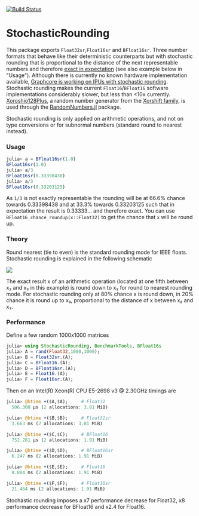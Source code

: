 [![Build Status](https://travis-ci.com/milankl/StochasticRounding.jl.svg?branch=master)](https://travis-ci.com/milankl/StochasticRounding.jl)

# StochasticRounding

This package exports `Float32sr`,`Float16sr` and `BFloat16sr`. Three number formats that behave like their deterministic counterparts but with stochastic rounding that is proportional to the distance of the next representable numbers and therefore [exact in expectation](https://en.wikipedia.org/wiki/Rounding#Stochastic_rounding) (see also example below in "Usage"). Although there is currently no known hardware implementation available, [Graphcore is working on IPUs with stochastic rounding](https://www.graphcore.ai/posts/directions-of-ai-research). Stochastic rounding makes the current `Float16`/`BFloat16` software implementations considerably slower, but less than <10x currently. [Xoroshio128Plus](https://sunoru.github.io/RandomNumbers.jl/stable/man/xorshifts/#Xorshift-Family-1), a random number generator from the [Xorshift family](https://en.wikipedia.org/wiki/Xorshift), is used through the [RandomNumbers.jl](https://github.com/sunoru/RandomNumbers.jl) package.

Stochastic rounding is only applied on arithmetic operations, and not on type conversions or for subnormal numbers (standard round to nearest instead).

### Usage

```julia
julia> a = BFloat16sr(1.0)
BFloat16sr(1.0)
julia> a/3
BFloat16sr(0.33398438)
julia> a/3
BFloat16sr(0.33203125)
```
As `1/3` is not exactly representable the rounding will be at 66.6% chance towards 0.33398438 and at 33.3% towards 0.33203125 such that in expectation the result is 0.33333... and therefore exact. You can use `BFloat16_chance_roundup(x::Float32)` to get the chance that `x` will be round up.

### Theory

Round nearest (tie to even) is the standard rounding mode for IEEE floats. Stochastic rounding is explained in the following schematic

<img src="figs/schematic.png">

The exact result x of an arithmetic operation (located at one fifth between x₂ and x₃ in this example) is round down to x₂ for round to nearest rounding mode.
For stochastic rounding only at 80% chance x is round down, in 20% chance it is round up to x₃, proportional to the distance of x between x₂ and x₃.

### Performance

Define a few random 1000x1000 matrices
```julia
julia> using StochasticRounding, BenchmarkTools, BFloat16s
julia> A = rand(Float32,1000,1000);
julia> B = Float32sr.(A);
julia> C = BFloat16.(A);
julia> D = BFloat16sr.(A);
julia> E = Float16.(A);
julia> F = Float16sr.(A);
```
Then on an Intel(R) Xeon(R) CPU E5-2698 v3 @ 2.30GHz timings are
```julia
julia> @btime +($A,$A);     # Float32
  506.308 μs (2 allocations: 3.81 MiB)

julia> @btime +($B,$B);     # Float32sr
  3.663 ms (2 allocations: 3.81 MiB)

julia> @btime +($C,$C);     # BFloat16
  752.281 μs (2 allocations: 1.91 MiB)

julia> @btime +($D,$D);     # BFloat16sr
  6.247 ms (2 allocations: 1.91 MiB)

julia> @btime +($E,$E);     # Float16
  8.884 ms (2 allocations: 1.91 MiB)

julia> @btime +($F,$F);     # Float16sr
  21.464 ms (2 allocations: 1.91 MiB)
```

Stochastic rounding imposes a x7 performance decrease for Float32, x8 performance decrease for BFloat16 and x2.4 for Float16.
